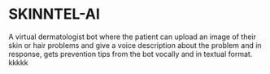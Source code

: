 # SKINNTEL-AI
A virtual dermatologist bot where the patient can upload an image of their skin or hair problems and give a voice description about the problem and in response, gets prevention tips from the bot vocally and in textual format.
kkkkk
